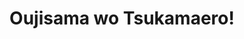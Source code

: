 --- 
title: "Oujisama wo Tsukamaero!"
publishdate: "2019-4-7T16:48:46+02:00"
src: "https://365manga.net/manga/oujisama-wo-tsukamaero"
image: "https://data.365manga.net/images/thumbnails/24243-oujisama-wo-tsukamaero.jpg"
description: "Keeping their promise, Koga meet Iku-sempai up in Highschool after a short separation. Now, closer than before, Iku starts realizing a hidden feeling of his and struggle to keep it there, hidden. Koga on the other hand aim to prove that he adores Iku to the point of strong love. In the mist of love confusion, Iku treats Koga very meanly, this is because Iku want his feelings to be…"
---